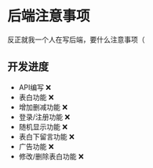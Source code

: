 # 后端注意事项
反正就我一个人在写后端，要什么注意事项（

## 开发进度
+ API编写 ❌
+ 表白功能 ❌
+ 增加删减功能 ❌
+ 登录/注册功能 ❌
+ 随机显示功能 ❌
+ 表白下留言功能 ❌
+ 广告功能 ❌
+ 修改/删除表白功能 ❌
